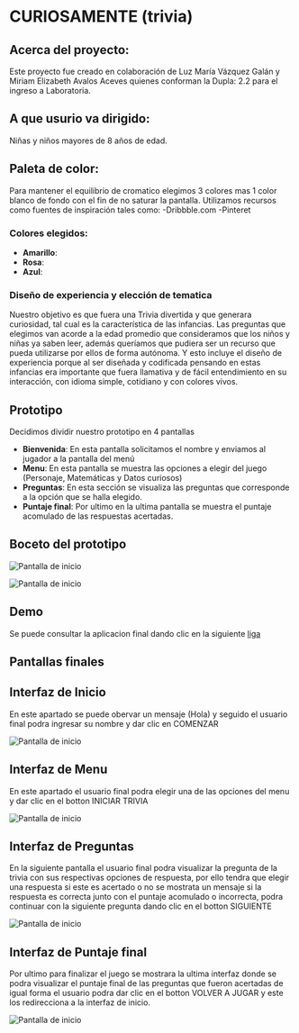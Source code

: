 # CURIOSAMENTE (trivia)

## Acerca del proyecto:

Este proyecto fue creado en colaboración de Luz María Vázquez Galán y Miriam Elizabeth Avalos Aceves quienes conforman la Dupla: 2.2 para el ingreso a Laboratoria.

## A que usurio va dirigido:

Niñas y niños mayores de 8 años de edad.

## Paleta de color:

Para mantener el equilibrio de cromatico elegimos 3 colores mas 1 color blanco de fondo con el fin de no saturar la pantalla.
Utilizamos recursos como fuentes de inspiración tales como:
-Dribbble.com
-Pinteret

### Colores elegidos:

- **Amarillo**:
- **Rosa**:
- **Azul**:

### Diseño de experiencia y elección de tematica

Nuestro objetivo es que fuera una Trivia divertida y que generara curiosidad, tal cual es la característica de las infancias.
Las preguntas que elegimos van acorde a la edad promedio que consideramos que los niños y niñas ya saben leer, además queríamos que pudiera ser un recurso que pueda utilizarse por ellos de forma autónoma.
Y esto incluye el diseño de experiencia porque al ser diseñada y codificada pensando en estas infancias era importante que fuera llamativa y de fácil entendimiento en su interacción, con idioma simple, cotidiano y con colores vivos.

## Prototipo

Decidimos dividir nuestro prototipo en 4 pantallas

- **Bienvenida**: En esta pantalla solicitamos el nombre y enviamos al jugador a la pantalla del menú
- **Menu**: En esta pantalla se muestra las opciones a elegir del juego (Personaje, Matemáticas y Datos curiosos)
- **Preguntas**: En esta sección se visualiza las preguntas que corresponde a la opción que se halla elegido.
- **Puntaje final**: Por ultimo en la ultima pantalla se muestra el puntaje acomulado de las respuestas acertadas.

## Boceto del prototipo

![Pantalla de inicio](/images/prototipo2.jpg)

![Pantalla de inicio](/images/prototipo1.jpg)

## Demo

Se puede consultar la aplicacion final dando clic en la siguiente [liga](https://p2lj5x.csb.app/)

## Pantallas finales

## Interfaz de Inicio

En este apartado se puede obervar un mensaje (Hola) y seguido el usuario final podra ingresar su nombre y dar clic en COMENZAR

![Pantalla de inicio](/images/pantallaInicio.jpg)

## Interfaz de Menu

En este apartado el usuario final podra elegir una de las opciones del menu y dar clic en el botton INICIAR TRIVIA

![Pantalla de inicio](/images/pantallaMenu.jpg)

## Interfaz de Preguntas

En la siguiente pantalla el usuario final podra visualizar la pregunta de la trivia con sus respectivas opciones de respuesta, por ello tendra que elegir una respuesta si este es acertado o no se mostrata un mensaje si la respuesta es correcta junto con el puntaje acomulado o incorrecta, podra continuar con la siguiente pregunta dando clic en el botton SIGUIENTE

![Pantalla de inicio](/images/pantallaPregunta.jpg)

## Interfaz de Puntaje final

Por ultimo para finalizar el juego se mostrara la ultima interfaz donde se podra visualizar el puntaje final de las preguntas que fueron acertadas de igual forma el usuario podra dar clic en el botton VOLVER A JUGAR y este los redirecciona a la interfaz de inicio.

![Pantalla de inicio](/images/pantallaResultado.jpg)
